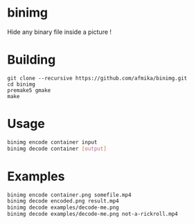 # binimg
Hide any binary file inside a picture !

# Building
```
git clone --recursive https://github.com/afmika/binimg.git
cd binimg
premake5 gmake
make
```

# Usage
```bash
binimg encode container input
binimg decode container [output]
```
# Examples
```bash
binimg encode container.png somefile.mp4
binimg decode encoded.png result.mp4
binimg decode examples/decode-me.png
binimg decode examples/decode-me.png not-a-rickroll.mp4
```